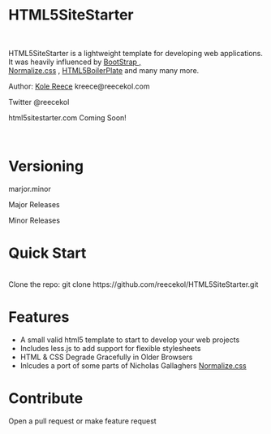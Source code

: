 <h1>HTML5SiteStarter</h1>
<br/>
<p>HTML5SiteStarter is a lightweight template for developing web applications. It was heavily influenced by <a href="https://github.com/twitter/bootstrap">BootStrap</s> 
,<br/><a href="http://necolas.github.com/normalize.css/">Normalize.css</a> , <a href="https://github.com/h5bp/html5-boilerplate">HTML5BoilerPlate</a> and many many more.
 </p>
<p>Author: <a href="http://reecekol.com/">Kole Reece</a> kreece@reecekol.com</p>
<p>Twitter @reecekol</p>
<p>html5sitestarter.com Coming Soon!</p>
<br/>
<h1>Versioning</h1>
marjor.minor
<p>Major Releases</p>
<p>Minor Releases</p>
<h1>Quick Start</h1>
<br/>
Clone the repo: git clone https://github.com/reecekol/HTML5SiteStarter.git
<h1>Features</h1>
<ul>
<li>A small valid html5 template to start to develop your web projects</li>
<li>Includes less.js to add support for flexible stylesheets</li>
<li>HTML & CSS Degrade Gracefully in Older Browsers</li>
<li>Inlcudes a port of some parts of Nicholas Gallaghers <a href="https://github.com/necolas/normalize.css/">Normalize.css</a></li>
</ul>
<h1>Contribute</h1>
<p>Open a pull request or make feature request</p>


